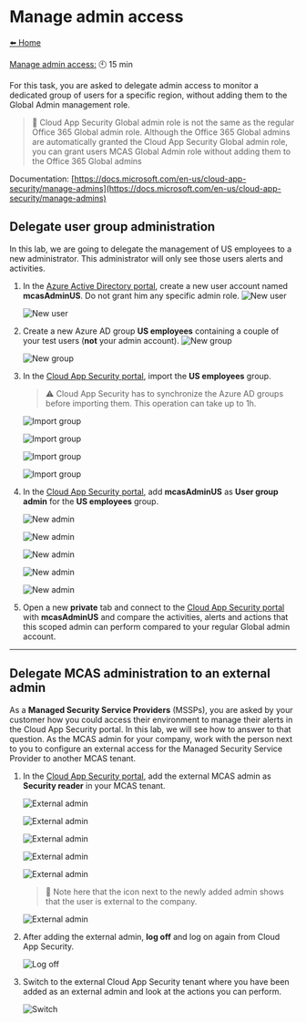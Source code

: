 # Manage admin access

[:arrow_left: Home](/README.md)

[Manage admin access:](#Manage-admin-access) :clock10: 15 min

For this task, you are asked to delegate admin access to monitor a dedicated group of users for a specific region, without adding them to the Global Admin management role.

> :memo: Cloud App Security Global admin role is not the same as the regular Office 365 Global admin role.
> Although the Office 365 Global admins are automatically granted the Cloud App Security Global admin role, you can grant users MCAS Global Admin role without adding them to the Office 365 Global admins

Documentation:
[https://docs.microsoft.com/en-us/cloud-app-security/manage-admins](https://docs.microsoft.com/en-us/cloud-app-security/manage-admins)

## Delegate user group administration

In this lab, we are going to delegate the management of US employees to a new administrator. This administrator will only see those users alerts and activities.

1. In the [Azure Active Directory portal](https://portal.azure.com), create a new user account named **mcasAdminUS**. Do not grant him any specific admin role.
   ![New user](/media/mgmt-newuser1.png "New user")

   ![New user](/media/mgmt-newuser2.png "New user")

2. Create a new Azure AD group **US employees** containing a couple of your test users (**not** your admin account).
   ![New group](/media/mgmt-newgroup1.png "New group")

   ![New group](/media/mgmt-newgroup2.png "New group")

3. In the [Cloud App Security portal](https://portal.cloudappsecurity.com), import the **US employees** group.
    > :warning: Cloud App Security has to synchronize the Azure AD groups before importing them. This operation can take up to 1h.

    ![Import group](/media/mgmt-import1.png "Import group")

    ![Import group](/media/mgmt-import2.png "Import group")

    ![Import group](/media/mgmt-import3.png "Import group")

    ![Import group](/media/mgmt-import4.png "Import group")

4. In the [Cloud App Security portal](https://portal.cloudappsecurity.com), add **mcasAdminUS** as **User group admin** for the **US employees** group.

    ![New admin](/media/mgmt-admin1.png "New admin")

    ![New admin](/media/mgmt-admin2.png "New admin")

    ![New admin](/media/mgmt-admin3.png "New admin")

    ![New admin](/media/mgmt-admin4.png "New admin")

    ![New admin](/media/mgmt-admin5.png "New admin")

5. Open a new **private** tab and connect to the [Cloud App Security portal](https://portal.cloudappsecurity.com) with **mcasAdminUS** and compare the activities, alerts and actions that this scoped admin can perform compared to your regular Global admin account.

---

## Delegate MCAS administration to an external admin

As a **Managed Security Service Providers** (MSSPs), you are asked by your customer how you could access their environment to manage their alerts in the Cloud App Security portal.
In this lab, we will see how to answer to that question.
As the MCAS admin for your company, work with the person next to you to configure an external access for the Managed Security Service Provider to another MCAS tenant.

1. In the [Cloud App Security portal](https://portal.cloudappsecurity.com), add the external MCAS admin as **Security reader** in your MCAS tenant.

    ![External admin](/media/mgmt-admin1.png "External admin")

    ![External admin](/media/mgmt-admin2.png "External admin")

    ![External admin](/media/mgmt-admin3.png "External admin")

    ![External admin](/media/mgmt-admin4.png "External admin")

    ![External admin](/media/mgmt-externaladmin1.png "External admin")

    > :memo: Note here that the icon next to the newly added admin shows that the user is external to the company.

    ![External admin](/media/mgmt-externaladmin2.png "External admin")

2. After adding the external admin, **log off** and log on again from Cloud App Security.

    ![Log off](/media/mgmt-switch1.png "Log off")

3. Switch to the external Cloud App Security tenant where you have been added as an external admin and look at the actions you can perform.

    ![Switch](/media/mgmt-switch2.png "Switch")